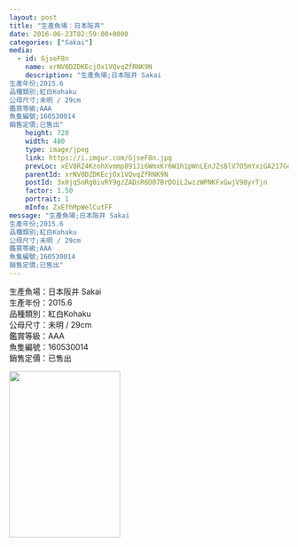 ```yaml
---
layout: post
title: "生產魚場：日本阪井" 
date: 2016-06-23T02:59:00+0000 
categories: ["Sakai"] 
media:
  - id: GjseF8n
    name: xrNV0DZDKEcjOx1VQvqZfRNK9N
    description: "生產魚場;日本阪井 Sakai
生產年份;2015.6
品種類別;紅白Kohaku
公母尺寸;未明 / 29cm
鑑賞等級;AAA
魚隻編號;160530014
銷售定價;已售出"   
    height: 720
    width: 480
    type: image/jpeg
    link: https://i.imgur.com/GjseF8n.jpg
    prevLoc: xEV8RZ4KzohXvmmp891Ji6WmxKr6W1h1pWnLEnJZsBlV7O5mYxiGA217GoGnIgNY9NnPP0c23mkE1gA2cBJmn2Z1rgIZR6v9E1Gmt2rKXNLMAvIkPmBDlPBQsmBv6QNP9JT798p6g61zIJWJvkYp0gcDkrRQKGq5CQZ2Xo88GwhPEJ41kXXmUWX4RBW4V4I3oyZwoLEjt7DRXW7EKwfowyKRgEZ3UylvKK4J6GsGLrpJPvrwfovVjEYV1ktoYrQQZOOx
    parentId: xrNV0DZDKEcjOx1VQvqZfRNK9N
    postId: 3x0jq5oRg0ivRY9gzZADsR6D07BrDOiL2wzzWPNKFxGwjV90yrTjn
    factor: 1.50
    portrait: 1
    mInfo: ZxEfhMpWelCutFF
message: "生產魚場;日本阪井 Sakai  
生產年份;2015.6  
品種類別;紅白Kohaku  
公母尺寸;未明 / 29cm  
鑑賞等級;AAA  
魚隻編號;160530014  
銷售定價;已售出"
---
```


生產魚場：日本阪井 Sakai  
生產年份：2015.6  
品種類別：紅白Kohaku  
公母尺寸：未明 / 29cm  
鑑賞等級：AAA  
魚隻編號：160530014  
銷售定價：已售出


[//]: #media:  
<a href="https://i.imgur.com/GjseF8n.jpg"><img src="https://i.imgur.com/GjseF8n.jpg" height="300" width="200" /></a> 
 
